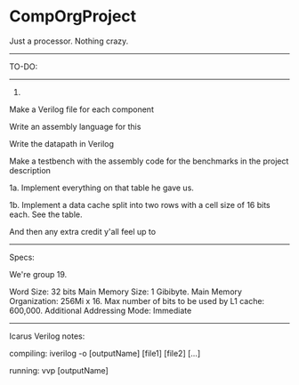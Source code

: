 # CompOrgProject
Just a processor. Nothing crazy. 
__________
TO-DO:
__________

1.

Make a Verilog file for each component

Write an assembly language for this

Write the datapath in Verilog

Make a testbench with the assembly code for the benchmarks in the project description

1a. 
Implement everything on that table he gave us. 

1b. 
Implement a data cache split into two rows with a cell size of 16 bits each. See the table. 

And then any extra credit y'all feel up to 
_____________________________________________________

Specs: 

We're group 19. 

Word Size: 32 bits
Main Memory Size: 1 Gibibyte. 
Main Memory Organization: 256Mi x 16. 
Max number of bits to be used by L1 cache: 600,000.
Additional Addressing Mode: Immediate


_______________________________________
Icarus Verilog notes: 

compiling: iverilog -o [outputName] [file1] [file2] [...]

running: vvp [outputName]






